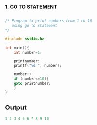 ### 1.  GO TO STATEMENT
```c

/* Program to print numbers from 1 to 10
   using go to statement 
*/

#include <stdio.h>

int main(){
    int number=1;

    printnumber:
    printf("%d ", number);

    number++;
    if (number<=10){
    goto printnumber;
    }
}

```
## Output

```c
1 2 3 4 5 6 7 8 9 10
```
